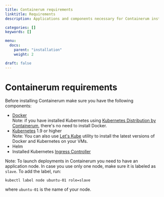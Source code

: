 ```yaml
---
title: Containerum requirements
linktitle: Rеquirements
description: Applications and components necessary for Containerum installation.

categories: []
keywords: []

menu:
  docs:
    parent: "installation"
    weight: 2

draft: false
---
```


# Containerum requirements

Before installing Containerum make sure you have the following components:

- [Docker](https://docs.docker.com/install/)  
Note: if you have installed Kubernetes using [Kubernetes Distribution by Containerum](https://docs.kdc.containerum.com), there's no need to install Docker.
- [Kubernetes](https://docs.kdc.containerum.com/installation/packages/) 1.9 or higher  
Note: You can also use [Let's Kube](https://github.com/containerum/letskube) utility to install the latest versions of Docker and Kubernetes on your VMs.  
- Helm
- Installed Kubernetes [Ingress Controller](https://github.com/containerum/containerum/blob/master/ingress.md)



Note: To launch deployments in Containerum you need to have an application node. In case you use only one node, make sure it is labeled as `slave`.  To add the label, run:

```
kubectl label node ubuntu-01 role=slave
```
where `ubuntu-01` is the name of your node.

